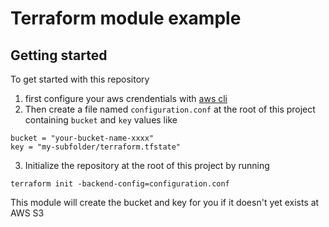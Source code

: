 # Terraform module example
## Getting started

To get started with this repository
1. first configure your aws crendentials with [aws cli](https://aws.amazon.com/cli)
2. Then create a file named ```configuration.conf``` at the root of this project containing ```bucket``` and ```key``` values like
```
bucket = "your-bucket-name-xxxx"
key = "my-subfolder/terraform.tfstate"
```
3. Initialize the repository at the root of this project by running
```
terraform init -backend-config=configuration.conf
```
This module will create the bucket and key for you if it doesn't yet exists at AWS S3


